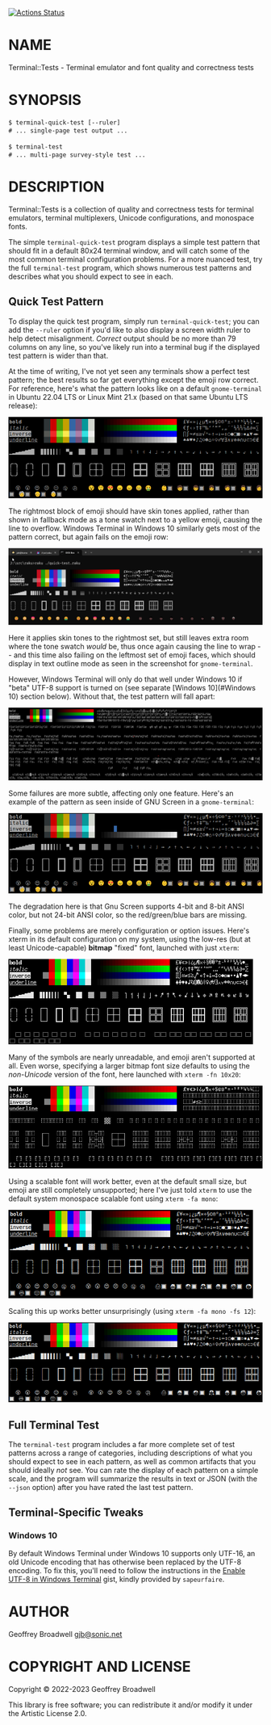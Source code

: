 [![Actions Status](https://github.com/japhb/Terminal-Tests/actions/workflows/test.yml/badge.svg)](https://github.com/japhb/Terminal-Tests/actions)

NAME
====

Terminal::Tests - Terminal emulator and font quality and correctness tests

SYNOPSIS
========

```shell
$ terminal-quick-test [--ruler]
# ... single-page test output ...

$ terminal-test
# ... multi-page survey-style test ...
```

DESCRIPTION
===========

Terminal::Tests is a collection of quality and correctness tests for terminal emulators, terminal multiplexers, Unicode configurations, and monospace fonts.

The simple `terminal-quick-test` program displays a simple test pattern that should fit in a default 80x24 terminal window, and will catch some of the most common terminal configuration problems. For a more nuanced test, try the full `terminal-test` program, which shows numerous test patterns and describes what you should expect to see in each.

Quick Test Pattern
------------------

To display the quick test program, simply run `terminal-quick-test`; you can add the `--ruler` option if you'd like to also display a screen width ruler to help detect misalignment. *Correct* output should be no more than 79 columns on any line, so you've likely run into a terminal bug if the displayed test pattern is wider than that.

At the time of writing, I've not yet seen any terminals show a perfect test pattern; the best results so far get everything except the emoji row correct. For reference, here's what the pattern looks like on a default `gnome-terminal` in Ubuntu 22.04 LTS or Linux Mint 21.x (based on that same Ubuntu LTS release):

![Screenshot of quick test on default gnome-terminal](docs/images/quick-test-gnome-terminal.png)

The rightmost block of emoji should have skin tones applied, rather than shown in fallback mode as a tone swatch next to a yellow emoji, causing the line to overflow. Windows Terminal in Windows 10 similarly gets most of the pattern correct, but again fails on the emoji row:

![Screenshot of quick test on Windows Terminal in UTF-8 mode](docs/images/quick-test-windows-terminal-utf8.png)

Here it applies skin tones to the rightmost set, but still leaves extra room where the tone swatch *would* be, thus once again causing the line to wrap -- and this time also failing on the leftmost set of emoji faces, which should display in text outline mode as seen in the screenshot for `gnome-terminal`.

However, Windows Terminal will only do that well under Windows 10 if "beta" UTF-8 support is turned on (see separate [Windows 10](#Windows 10) section below). Without that, the test pattern will fall apart:

![Screenshot of quick test on Windows Terminal in UTF-16 mode](docs/images/quick-test-windows-terminal-default.png)

Some failures are more subtle, affecting only one feature. Here's an example of the pattern as seen inside of GNU Screen in a `gnome-terminal`:

![Screenshot of quick test running inside GNU Screen on gnome-terminal](docs/images/quick-test-gnome-terminal-gnu-screen.png)

The degradation here is that Gnu Screen supports 4-bit and 8-bit ANSI color, but not 24-bit ANSI color, so the red/green/blue bars are missing.

Finally, some problems are merely configuration or option issues. Here's xterm in its default configuration on my system, using the low-res (but at least Unicode-capable) **bitmap** "fixed" font, launched with just `xterm`:

![Screenshot of quick test running on xterm using the Unicode fixed font](docs/images/quick-test-xterm-fixed-unicode.png)

Many of the symbols are nearly unreadable, and emoji aren't supported at all. Even worse, specifying a larger bitmap font size defaults to using the *non-Unicode* version of the font, here launched with `xterm -fn 10x20`:

![Screenshot of quick test running on xterm using the Latin-1 fixed font](docs/images/quick-test-xterm-fixed-latin1.png)

Using a scalable font will work better, even at the default small size, but emoji are still completely unsupported; here I've just told `xterm` to use the default system monospace scalable font using `xterm -fa mono`:

![Screenshot of quick test running on xterm using the mono scalable font](docs/images/quick-test-xterm-mono.png)

Scaling this up works better unsurprisingly (using `xterm -fa mono -fs 12`):

![Screenshot of quick test running on xterm using the mono scalable font at 12-point size](docs/images/quick-test-xterm-mono-12.png)

Full Terminal Test
------------------

The `terminal-test` program includes a far more complete set of test patterns across a range of categories, including descriptions of what you should expect to see in each pattern, as well as common artifacts that you should ideally *not* see. You can rate the display of each pattern on a simple scale, and the program will summarize the results in text or JSON (with the `--json` option) after you have rated the last test pattern.

Terminal-Specific Tweaks
------------------------

### Windows 10

By default Windows Terminal under Windows 10 supports only UTF-16, an old Unicode encoding that has otherwise been replaced by the UTF-8 encoding. To fix this, you'll need to follow the instructions in the [Enable UTF-8 in Windows Terminal](https://gist.github.com/sapeurfaire/91fe247cd9523971b8fab72d50df6c2a) gist, kindly provided by `sapeurfaire`.

AUTHOR
======

Geoffrey Broadwell <gjb@sonic.net>

COPYRIGHT AND LICENSE
=====================

Copyright © 2022-2023 Geoffrey Broadwell

This library is free software; you can redistribute it and/or modify it under the Artistic License 2.0.
